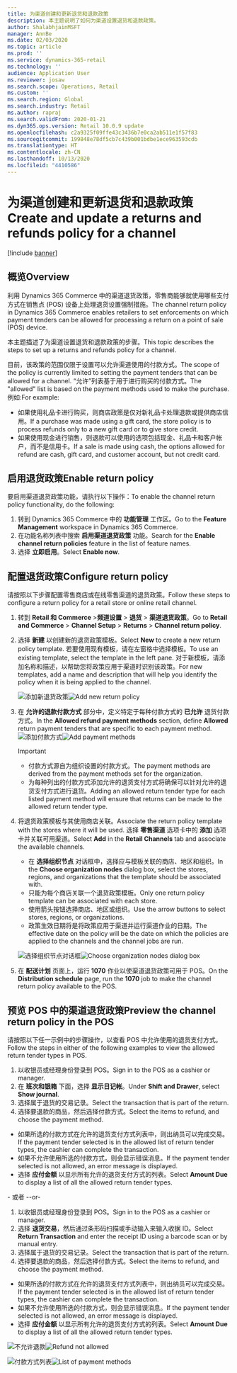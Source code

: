 ```yaml
---
title: 为渠道创建和更新退货和退款政策
description: 本主题说明了如何为渠道设置退货和退款政策。
author: ShalabhjainMSFT
manager: AnnBe
ms.date: 02/03/2020
ms.topic: article
ms.prod: ''
ms.service: dynamics-365-retail
ms.technology: ''
audience: Application User
ms.reviewer: josaw
ms.search.scope: Operations, Retail
ms.custom: ''
ms.search.region: Global
ms.search.industry: Retail
ms.author: rapraj
ms.search.validFrom: 2020-01-21
ms.dyn365.ops.version: Retail 10.0.9 update
ms.openlocfilehash: c2a9325f09ffe43c3436b7e0ca2ab511e1f57f83
ms.sourcegitcommit: 199848e78df5cb7c439b001bdbe1ece963593cdb
ms.translationtype: HT
ms.contentlocale: zh-CN
ms.lasthandoff: 10/13/2020
ms.locfileid: "4410586"
---
```

# <a name="create-and-update-a-returns-and-refunds-policy-for-a-channel"></a><span data-ttu-id="edb42-103">为渠道创建和更新退货和退款政策</span><span class="sxs-lookup"><span data-stu-id="edb42-103">Create and update a returns and refunds policy for a channel</span></span>

[!include [banner](includes/banner.md)]

## <a name="overview"></a><span data-ttu-id="edb42-104">概览</span><span class="sxs-lookup"><span data-stu-id="edb42-104">Overview</span></span>

<span data-ttu-id="edb42-105">利用 Dynamics 365 Commerce 中的渠道退货政策，零售商能够就使用哪些支付方式在销售点 (POS) 设备上处理退货设置强制措施。</span><span class="sxs-lookup"><span data-stu-id="edb42-105">The channel return policy in Dynamics 365 Commerce enables retailers to set enforcements on which payment tenders can be allowed for processing a return on a point of sale (POS) device.</span></span>  

<span data-ttu-id="edb42-106">本主题描述了为渠道设置退货和退款政策的步骤。</span><span class="sxs-lookup"><span data-stu-id="edb42-106">This topic describes the steps to set up a returns and refunds policy for a channel.</span></span>

<span data-ttu-id="edb42-107">目前，该政策的范围仅限于设置可以允许渠道使用的付款方式。</span><span class="sxs-lookup"><span data-stu-id="edb42-107">The scope of the policy is currently limited to setting the payment tenders that can be allowed for a channel.</span></span> <span data-ttu-id="edb42-108">“允许”列表基于用于进行购买的付款方式。</span><span class="sxs-lookup"><span data-stu-id="edb42-108">The "allowed" list is based on the payment methods used to make the purchase.</span></span> <span data-ttu-id="edb42-109">例如:</span><span class="sxs-lookup"><span data-stu-id="edb42-109">For example:</span></span>

- <span data-ttu-id="edb42-110">如果使用礼品卡进行购买，则商店政策是仅对新礼品卡处理退款或提供商店信用。</span><span class="sxs-lookup"><span data-stu-id="edb42-110">If a purchase was made using a gift card, the store policy is to process refunds only to a new gift card or to give store credit.</span></span> 
- <span data-ttu-id="edb42-111">如果使用现金进行销售，则退款可以使用的选项包括现金、礼品卡和客户帐户，而不是信用卡。</span><span class="sxs-lookup"><span data-stu-id="edb42-111">If a sale is made using cash, the options allowed for refund are cash, gift card, and customer account, but not credit card.</span></span> 


## <a name="enable-return-policy"></a><span data-ttu-id="edb42-112">启用退货政策</span><span class="sxs-lookup"><span data-stu-id="edb42-112">Enable return policy</span></span>

<span data-ttu-id="edb42-113">要启用渠道退货政策功能，请执行以下操作：</span><span class="sxs-lookup"><span data-stu-id="edb42-113">To enable the channel return policy functionality, do the following:</span></span>

1. <span data-ttu-id="edb42-114">转到 Dynamics 365 Commerce 中的 **功能管理** 工作区。</span><span class="sxs-lookup"><span data-stu-id="edb42-114">Go to the **Feature Management** workspace in Dynamics 365 Commerce.</span></span>
2. <span data-ttu-id="edb42-115">在功能名称列表中搜索 **启用渠道退货政策** 功能。</span><span class="sxs-lookup"><span data-stu-id="edb42-115">Search for the **Enable channel return policies** feature in the list of feature names.</span></span>
3. <span data-ttu-id="edb42-116">选择 **立即启用**。</span><span class="sxs-lookup"><span data-stu-id="edb42-116">Select **Enable now**.</span></span> 

## <a name="configure-return-policy"></a><span data-ttu-id="edb42-117">配置退货政策</span><span class="sxs-lookup"><span data-stu-id="edb42-117">Configure return policy</span></span>

<span data-ttu-id="edb42-118">请按照以下步骤配置零售商店或在线零售渠道的退货政策。</span><span class="sxs-lookup"><span data-stu-id="edb42-118">Follow these steps to configure a return policy for a retail store or online retail channel.</span></span>

1. <span data-ttu-id="edb42-119">转到 **Retail 和 Commerce** \>**频道设置** \> **退货** \> **渠道退货政策**。</span><span class="sxs-lookup"><span data-stu-id="edb42-119">Go to **Retail and Commerce** \> **Channel Setup** \> **Returns** \> **Channel return policy**.</span></span>

2. <span data-ttu-id="edb42-120">选择 **新建** 以创建新的退货政策模板。</span><span class="sxs-lookup"><span data-stu-id="edb42-120">Select **New** to create a new return policy template.</span></span> <span data-ttu-id="edb42-121">若要使用现有模板，请在左窗格中选择模板。</span><span class="sxs-lookup"><span data-stu-id="edb42-121">To use an existing template, select the template in the left pane.</span></span> <span data-ttu-id="edb42-122">对于新模板，请添加名称和描述，以帮助您将政策应用于渠道时识别该政策。</span><span class="sxs-lookup"><span data-stu-id="edb42-122">For new templates, add a name and description that will help you identify the policy when it is being applied to the channel.</span></span>

   <span data-ttu-id="edb42-123">![添加新退货政策](media/Return-policy-page1.png "添加新退货政策")</span><span class="sxs-lookup"><span data-stu-id="edb42-123">![Add new return policy](media/Return-policy-page1.png "Add new return rolicy")</span></span>
     
   
3. <span data-ttu-id="edb42-124">在 **允许的退款付款方式** 部分中，定义特定于每种付款方式的 **已允许** 退货付款方式。</span><span class="sxs-lookup"><span data-stu-id="edb42-124">In the **Allowed refund payment methods** section, define **Allowed** return payment tenders that are specific to each payment method.</span></span>
   <span data-ttu-id="edb42-125">![添加付款方式](media/Return-policy-page2.PNG "设置每种付款类型允许的付款方式")</span><span class="sxs-lookup"><span data-stu-id="edb42-125">![Add payment methods](media/Return-policy-page2.PNG "Set allowed payment methods per payment type")</span></span>
   
    > [!IMPORTANT]
    > - <span data-ttu-id="edb42-126">付款方式源自为组织设置的付款方式。</span><span class="sxs-lookup"><span data-stu-id="edb42-126">The payment methods are derived from the payment methods set for the organization.</span></span>
    > - <span data-ttu-id="edb42-127">为每种列出的付款方式添加允许的退货支付方式将确保可以针对允许的退货支付方式进行退货。</span><span class="sxs-lookup"><span data-stu-id="edb42-127">Adding an allowed return tender type for each listed payment method will ensure that returns can be made to the allowed return tender type.</span></span>
    
4. <span data-ttu-id="edb42-128">将退货政策模板与其使用商店关联。</span><span class="sxs-lookup"><span data-stu-id="edb42-128">Associate the return policy template with the stores where it will be used.</span></span> <span data-ttu-id="edb42-129">选择 **零售渠道** 选项卡中的 **添加** 选项卡并关联可用渠道。</span><span class="sxs-lookup"><span data-stu-id="edb42-129">Select **Add** in the **Retail Channels** tab and associate the available channels.</span></span> 

    - <span data-ttu-id="edb42-130">在 **选择组织节点** 对话框中，选择应与模板关联的商店、地区和组织。</span><span class="sxs-lookup"><span data-stu-id="edb42-130">In the **Choose organization nodes** dialog box, select the stores, regions, and organizations that the template should be associated with.</span></span>
    - <span data-ttu-id="edb42-131">只能为每个商店关联一个退货政策模板。</span><span class="sxs-lookup"><span data-stu-id="edb42-131">Only one return policy template can be associated with each store.</span></span>
    - <span data-ttu-id="edb42-132">使用箭头按钮选择商店、地区或组织。</span><span class="sxs-lookup"><span data-stu-id="edb42-132">Use the arrow buttons to select stores, regions, or organizations.</span></span>
    - <span data-ttu-id="edb42-133">政策生效日期将是将政策应用于渠道并运行渠道作业的日期。</span><span class="sxs-lookup"><span data-stu-id="edb42-133">The effective date on the policy will be the date on which the policies are applied to the channels and the channel jobs are run.</span></span> 

    <span data-ttu-id="edb42-134">![选择组织节点对话框](media/Return-policy-page3.PNG "选择组织节点对话框")</span><span class="sxs-lookup"><span data-stu-id="edb42-134">![Choose organization nodes dialog box](media/Return-policy-page3.PNG "Choose organization nodes dialog box")</span></span>

5. <span data-ttu-id="edb42-135">在 **配送计划** 页面上，运行 **1070** 作业以使渠道退货政策可用于 POS。</span><span class="sxs-lookup"><span data-stu-id="edb42-135">On the **Distribution schedule** page, run the **1070** job to make the channel return policy available to the POS.</span></span>

## <a name="preview-the-channel-return-policy-in-the-pos"></a><span data-ttu-id="edb42-136">预览 POS 中的渠道退货政策</span><span class="sxs-lookup"><span data-stu-id="edb42-136">Preview the channel return policy in the POS</span></span>

<span data-ttu-id="edb42-137">请按照以下任一示例中的步骤操作，以查看 POS 中允许使用的退货支付方式。</span><span class="sxs-lookup"><span data-stu-id="edb42-137">Follow the steps in either of the following examples to view the allowed return tender types in POS.</span></span>

1. <span data-ttu-id="edb42-138">以收银员或经理身份登录到 POS。</span><span class="sxs-lookup"><span data-stu-id="edb42-138">Sign in to the POS as a cashier or manager.</span></span>
2. <span data-ttu-id="edb42-139">在 **班次和银箱** 下面，选择 **显示日记帐**。</span><span class="sxs-lookup"><span data-stu-id="edb42-139">Under **Shift and Drawer**, select **Show journal**.</span></span>
3. <span data-ttu-id="edb42-140">选择属于退货的交易记录。</span><span class="sxs-lookup"><span data-stu-id="edb42-140">Select the transaction that is part of the return.</span></span> 
4. <span data-ttu-id="edb42-141">选择要退款的商品，然后选择付款方式。</span><span class="sxs-lookup"><span data-stu-id="edb42-141">Select the items to refund, and choose the payment method.</span></span>  
- <span data-ttu-id="edb42-142">如果所选的付款方式在允许的退货支付方式列表中，则出纳员可以完成交易。</span><span class="sxs-lookup"><span data-stu-id="edb42-142">If the payment tender selected is in the allowed list of return tender types, the cashier can complete the transaction.</span></span>
- <span data-ttu-id="edb42-143">如果不允许使用所选的付款方式，则会显示错误消息。</span><span class="sxs-lookup"><span data-stu-id="edb42-143">If the payment tender selected is not allowed, an error message is displayed.</span></span>
- <span data-ttu-id="edb42-144">选择 **应付金额** 以显示所有允许的退货支付方式的列表。</span><span class="sxs-lookup"><span data-stu-id="edb42-144">Select **Amount Due** to display a list of all the allowed return tender types.</span></span>

<span data-ttu-id="edb42-145">- 或者 -</span><span class="sxs-lookup"><span data-stu-id="edb42-145">-or-</span></span>

1. <span data-ttu-id="edb42-146">以收银员或经理身份登录到 POS。</span><span class="sxs-lookup"><span data-stu-id="edb42-146">Sign in to the POS as a cashier or manager.</span></span>
2. <span data-ttu-id="edb42-147">选择 **退货交易**，然后通过条形码扫描或手动输入来输入收据 ID。</span><span class="sxs-lookup"><span data-stu-id="edb42-147">Select **Return Transaction** and enter the receipt ID using a barcode scan or by manual entry.</span></span> 
3. <span data-ttu-id="edb42-148">选择属于退货的交易记录。</span><span class="sxs-lookup"><span data-stu-id="edb42-148">Select the transaction that is part of the return.</span></span> 
4. <span data-ttu-id="edb42-149">选择要退款的商品，然后选择付款方式。</span><span class="sxs-lookup"><span data-stu-id="edb42-149">Select the items to refund, and choose the payment method.</span></span>  
- <span data-ttu-id="edb42-150">如果所选的付款方式在允许的退货支付方式列表中，则出纳员可以完成交易。</span><span class="sxs-lookup"><span data-stu-id="edb42-150">If the payment tender selected is in the allowed list of return tender types, the cashier can complete the transaction.</span></span>
- <span data-ttu-id="edb42-151">如果不允许使用所选的付款方式，则会显示错误消息。</span><span class="sxs-lookup"><span data-stu-id="edb42-151">If the payment tender selected is not allowed, an error message is displayed.</span></span>
- <span data-ttu-id="edb42-152">选择 **应付金额** 以显示所有允许的退货支付方式的列表。</span><span class="sxs-lookup"><span data-stu-id="edb42-152">Select **Amount Due** to display a list of all the allowed return tender types.</span></span>

<span data-ttu-id="edb42-153">![不允许退款](media/Return-policy-page6.png "不允许的退款类型")</span><span class="sxs-lookup"><span data-stu-id="edb42-153">![Refund not allowed](media/Return-policy-page6.png "Refund type not allowed")</span></span>



<span data-ttu-id="edb42-154">![付款方式列表](media/Return-policy-page5.PNG "允许的退款类型")</span><span class="sxs-lookup"><span data-stu-id="edb42-154">![List of payment methods](media/Return-policy-page5.PNG "Refund types allowed")</span></span>
